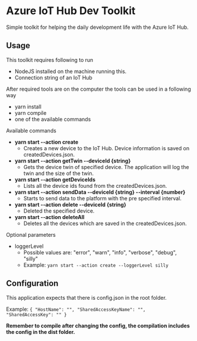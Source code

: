 # Azure IoT Hub Dev Toolkit

Simple toolkit for helping the daily development life with the Azure IoT Hub.

## Usage

This toolkit requires following to run

- NodeJS installed on the machine running this.
- Connection string of an IoT Hub

After required tools are on the computer the tools can be used in a following way

- yarn install
- yarn compile
- one of the available commands

Available commands

- **yarn start --action create**
  - Creates a new device to the IoT Hub. Device information is saved on createdDevices.json.
- **yarn start --action getTwin --deviceId {string}**
  - Gets the device twin of specified device. The application will log the twin and the size of the twin.
- **yarn start --action getDeviceIds**
  - Lists all the device ids found from the createdDevices.json.
- **yarn start --action sendData --deviceId {string} --interval {number}**
  - Starts to send data to the platform with the pre specified interval.
- **yarn start --action delete --deviceId {string}**
  - Deleted the specified device.
- **yarn start --action deleteAll**
  - Deletes all the devices which are saved in the createdDevices.json.

Optional parameters

- loggerLevel
  - Possible values are: "error", "warn", "info", "verbose", "debug", "silly"
  - Example: `yarn start --action create --loggerLevel silly`

## Configuration

This application expects that there is config.json in the root folder.

Example:
`{ "HostName": "", "SharedAccessKeyName": "", "SharedAccessKey": "" }`

**Remember to compile after changing the config, the compilation includes the config in the dist folder.**
